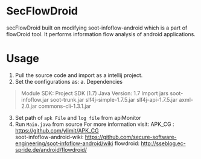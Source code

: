 # SecFlowDroid
secFlowDroid built on modifying soot-infoflow-android which is a part of flowDroid tool. It performs information flow analysis of android applications.



# Usage
1. Pull the source code and import as a intellij project.
2. Set the configurations as:
  a. Dependencies
  > Module SDK: Project SDK (1.7)
  > Java Version: 1.7
    Import jars
  > soot-infoflow.jar
  > soot-trunk.jar
  > slf4j-simple-1.7.5.jar
  > slf4j-api-1.7.5.jar
  > axml-2.0.jar
  > commons-cli-1.3.1.jar
3. Set path of `apk File` and `log file` from apiMonitor
3. Run `Main.java` from  source
For more information visit:
 APK_CG : https://github.com/ylimit/APK_CG  
 soot-infoflow-android-wiki: https://github.com/secure-software-engineering/soot-infoflow-android/wiki
 flowdroid: http://sseblog.ec-spride.de/android/flowdroid/
 
